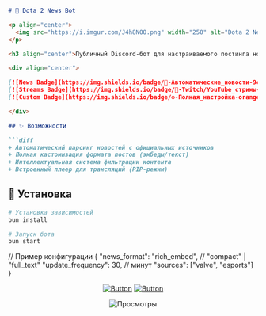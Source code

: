 ```markdown
# 🌟 Dota 2 News Bot

<p align="center">
  <img src="https://i.imgur.com/J4h8NOO.png" width="250" alt="Dota 2 News Logo">
</p>

<h3 align="center">Публичный Discord-бот для настраиваемого постинга новостей Dota 2</h3>

<div align="center">

[![News Badge](https://img.shields.io/badge/📰-Автоматические_новости-9cf?style=for-the-badge)](https://)
[![Streams Badge](https://img.shields.io/badge/🎥-Twitch/YouTube_стримы-ff69b4?style=for-the-badge)](https://)
[![Custom Badge](https://img.shields.io/badge/⚙️-Полная_настройка-orange?style=for-the-badge)](https://)

</div>

## ✨ Возможности

```diff
+ Автоматический парсинг новостей с официальных источников
+ Полная кастомизация формата постов (эмбеды/текст)
+ Интеллектуальная система фильтрации контента
+ Встроенный плеер для трансляций (PIP-режим)
```

## 🚀 Установка

```bash
# Установка зависимостей
bun install

# Запуск бота
bun start
```

// Пример конфигурации
{
  "news_format": "rich_embed", // "compact" | "full_text"
  "update_frequency": 30,      // минут
  "sources": ["valve", "esports"]
}


<div align="center">

[![Button](https://img.shields.io/badge/Добавить_бота-7289DA?style=for-the-badge&logo=discord)](https://)
[![Button](https://img.shields.io/badge/Документация-ffffff?style=for-the-badge)](https://)

</div>

<p align="center">
  <img src="https://komarev.com/ghpvc/?username=dota2-news-bot&label=Просмотров&color=blue&style=flat" alt="Просмотры">
</p>


